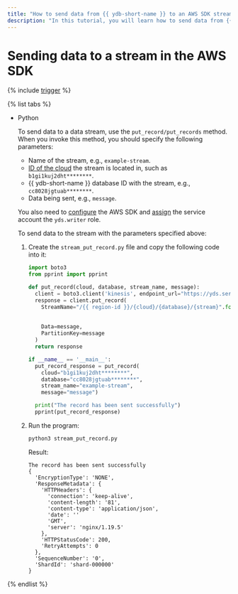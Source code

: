 ```yaml
---
title: "How to send data from {{ ydb-short-name }} to an AWS SDK stream"
description: "In this tutorial, you will learn how to send data from {{ ydb-short-name }} to an AWS SDK stream."
---
```


# Sending data to a stream in the AWS SDK

{% include [trigger](../../../_includes/data-streams/trigger.md) %}

{% list tabs %}

- Python

  To send data to a data stream, use the `put_record/put_records` method. When you invoke this method, you should specify the following parameters:
  * Name of the stream, e.g., `example-stream`.
  * [ID of the cloud](../../../resource-manager/operations/cloud/get-id.md) the stream is located in, such as `b1gi1kuj2dht********`.
  * {{ ydb-short-name }} database ID with the stream, e.g., `cc8028jgtuab********`.
  * Data being sent, e.g., `message`.

  You also need to [configure](prepare.md) the AWS SDK and [assign](../../../iam/operations/sa/assign-role-for-sa.md) the service account the `yds.writer` role.

  To send data to the stream with the parameters specified above:
  1. Create the `stream_put_record.py` file and copy the following code into it:

      ```python
      import boto3
      from pprint import pprint

      def put_record(cloud, database, stream_name, message):
        client = boto3.client('kinesis', endpoint_url="https://yds.serverless.yandexcloud.net")
        response = client.put_record(
          StreamName="/{{ region-id }}/{cloud}/{database}/{stream}".format(cloud=cloud,
                                                                        database=database,
                                                                        stream=stream_name),
          Data=message,
          PartitionKey=message
        )
        return response

      if __name__ == '__main__':
        put_record_response = put_record(
          cloud="b1gi1kuj2dht********",
          database="cc8028jgtuab********",
          stream_name="example-stream",
          message="message")

        print("The record has been sent successfully")
        pprint(put_record_response)
      ```

  1. Run the program:

      ```bash
      python3 stream_put_record.py
      ```

      Result:

      ```text
      The record has been sent successfully
      {
        'EncryptionType': 'NONE',
        'ResponseMetadata': {
          'HTTPHeaders': {
            'connection': 'keep-alive',
            'content-length': '81',
            'content-type': 'application/json',
            'date': ''
            'GMT',
            'server': 'nginx/1.19.5'
          },
          'HTTPStatusCode': 200,
          'RetryAttempts': 0
        },
        'SequenceNumber': '0',
        'ShardId': 'shard-000000'
      }
      ```

{% endlist %}